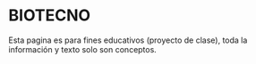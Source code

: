 # BIOTECNO
Esta pagina es para fines educativos (proyecto de clase), toda la información y texto solo son conceptos.
